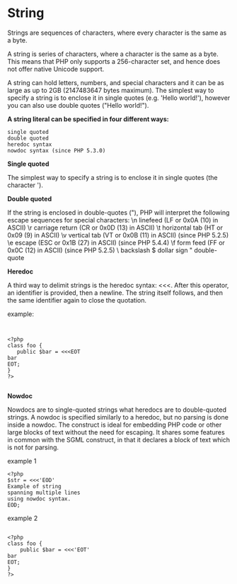 # String

Strings are sequences of characters, where every character is the same as a byte.

A string is series of characters, where a character is the same as a byte. This means that PHP only supports a 256-character set, and hence does not offer native Unicode support.

A string can hold letters, numbers, and special characters and it can be as large as up to 2GB (2147483647 bytes maximum). The simplest way to specify a string is to enclose it in single quotes (e.g. 'Hello world!'), however you can also use double quotes ("Hello world!").

**A string literal can be specified in four different ways:**

    single quoted
    double quoted
    heredoc syntax
    nowdoc syntax (since PHP 5.3.0)
    
**Single quoted**

The simplest way to specify a string is to enclose it in single quotes (the character ').
     

**Double quoted**

If the string is enclosed in double-quotes ("), PHP will interpret the following escape sequences for special characters:
 \n 	linefeed (LF or 0x0A (10) in ASCII)
 \r 	carriage return (CR or 0x0D (13) in ASCII)
 \t 	horizontal tab (HT or 0x09 (9) in ASCII)
 \v 	vertical tab (VT or 0x0B (11) in ASCII) (since PHP 5.2.5)
 \e 	escape (ESC or 0x1B (27) in ASCII) (since PHP 5.4.4)
 \f 	form feed (FF or 0x0C (12) in ASCII) (since PHP 5.2.5)
 \\ 	backslash
 \$ 	dollar sign
 \" 	double-quote
 
 **Heredoc**
 
 A third way to delimit strings is the heredoc syntax: <<<. After this operator, an identifier is provided, then a newline. The string itself follows, and then the same identifier again to close the quotation. 
 
 example:
 ```apacheconfig


<?php
class foo {
    public $bar = <<<EOT
bar
EOT;
}
?>


```

**Nowdoc**

Nowdocs are to single-quoted strings what heredocs are to double-quoted strings. A nowdoc is specified similarly to a heredoc, but no parsing is done inside a nowdoc. The construct is ideal for embedding PHP code or other large blocks of text without the need for escaping. It shares some features in common with the SGML <![CDATA[ ]]> construct, in that it declares a block of text which is not for parsing.
 
example 1

```apacheconfig
<?php
$str = <<<'EOD'
Example of string
spanning multiple lines
using nowdoc syntax.
EOD;

```


example 2

```apacheconfig

<?php
class foo {
    public $bar = <<<'EOT'
bar
EOT;
}
?>

```


